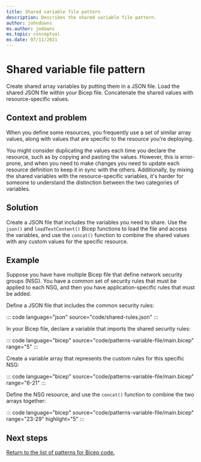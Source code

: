 ```yaml
---
title: Shared variable file pattern
description: Describes the shared variable file pattern.
author: johndowns
ms.author: jodowns
ms.topic: conceptual
ms.date: 07/11/2021
---
```

# Shared variable file pattern

Create shared array variables by putting them in a JSON file. Load the shared JSON file within your Bicep file. Concatenate the shared values with resource-specific values.

## Context and problem

When you define some resources, you frequently use a set of similar array values, along with values that are specific to the resource you're deploying.

You might consider duplicating the values each time you declare the resource, such as by copying and pasting the values. However, this is error-prone, and when you need to make changes you need to update each resource definition to keep it in sync with the others. Additionally, by mixing the shared variables with the resource-specific variables, it's harder for someone to understand the distinction between the two categories of variables.

<!-- TODO Can't just use a simple module because you need to combine multiple lists or variables together -->

## Solution

Create a JSON file that includes the variables you need to share. Use the `json()` and `loadTextContent()` Bicep functions to load the file and access the variables, and use the `concat()` function to combine the shared values with any custom values for the specific resource.

## Example

Suppose you have have multiple Bicep file that define network security groups (NSG). You have a common set of security rules that must be applied to each NSG, and then you have application-specific rules that must be added.

Define a JSON file that includes the common security rules:

::: code language="json" source="code/shared-rules.json" :::

In your Bicep file, declare a variable that imports the shared security rules:

::: code language="bicep" source="code/patterns-variable-file/main.bicep" range="5" :::

Create a variable array that represents the custom rules for this specific NSG:

::: code language="bicep" source="code/patterns-variable-file/main.bicep" range="6-21" :::

Define the NSG resource, and use the `concat()` function to combine the two arrays together:

::: code language="bicep" source="code/patterns-variable-file/main.bicep" range="23-29" highlight="5" :::

## Next steps

[Return to the list of patterns for Bicep code.](patterns-overview.md)
